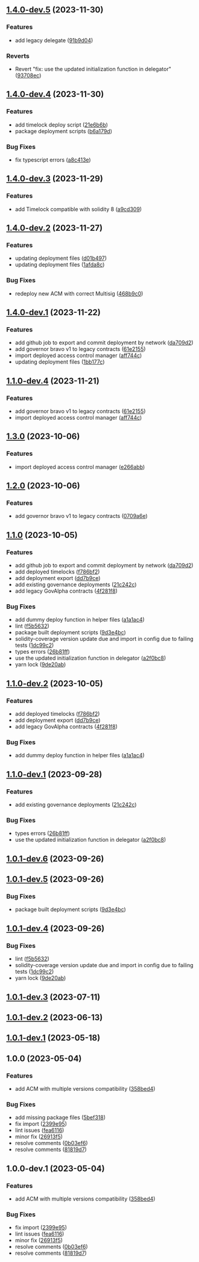 ## [1.4.0-dev.5](https://github.com/VenusProtocol/governance-contracts/compare/v1.4.0-dev.4...v1.4.0-dev.5) (2023-11-30)


### Features

* add legacy delegate ([91b9d04](https://github.com/VenusProtocol/governance-contracts/commit/91b9d04b6300ac1ef94ed8b178bc7c13a8c0cc3a))


### Reverts

* Revert "fix: use the updated initialization function in delegator" ([93708ec](https://github.com/VenusProtocol/governance-contracts/commit/93708ece243eb243df77e200cb7fdac7adc6f50e))

## [1.4.0-dev.4](https://github.com/VenusProtocol/governance-contracts/compare/v1.4.0-dev.3...v1.4.0-dev.4) (2023-11-30)


### Features

* add timelock deploy script ([21e6b6b](https://github.com/VenusProtocol/governance-contracts/commit/21e6b6b6b3c9189fda6e94b11d3c99c7a0922820))
* package deployment scripts ([b6a179d](https://github.com/VenusProtocol/governance-contracts/commit/b6a179d01f1ec820ec359b95a0184a6c6c0657ff))


### Bug Fixes

* fix typescript errors ([a8c413e](https://github.com/VenusProtocol/governance-contracts/commit/a8c413ec4ce360f6543ee0de5f9b4ec52668bdf0))

## [1.4.0-dev.3](https://github.com/VenusProtocol/governance-contracts/compare/v1.4.0-dev.2...v1.4.0-dev.3) (2023-11-29)


### Features

* add Timelock compatible with solidity 8 ([a9cd309](https://github.com/VenusProtocol/governance-contracts/commit/a9cd309f0558f83d717f6c88b4b485e5f62755e6))

## [1.4.0-dev.2](https://github.com/VenusProtocol/governance-contracts/compare/v1.4.0-dev.1...v1.4.0-dev.2) (2023-11-27)


### Features

* updating deployment files ([d01b497](https://github.com/VenusProtocol/governance-contracts/commit/d01b497f78f3b81c8ecfaae443c201680de00a0f))
* updating deployment files ([1afda8c](https://github.com/VenusProtocol/governance-contracts/commit/1afda8cbc441c67ff3b838bf839042051fdbcbc7))


### Bug Fixes

* redeploy new ACM with correct Multisig ([468b9c0](https://github.com/VenusProtocol/governance-contracts/commit/468b9c00fcf9a6024d67a09145b30b40bcea9c86))

## [1.4.0-dev.1](https://github.com/VenusProtocol/governance-contracts/compare/v1.3.0...v1.4.0-dev.1) (2023-11-22)


### Features

* add github job to export and commit deployment by network ([da709d2](https://github.com/VenusProtocol/governance-contracts/commit/da709d26fa8db1abbb9bed3b9d85e8d07e26994b))
* add governor bravo v1 to legacy contracts ([61e2155](https://github.com/VenusProtocol/governance-contracts/commit/61e2155425514a4875b90028d9bf7dd280c659f1))
* import deployed access control manager ([aff744c](https://github.com/VenusProtocol/governance-contracts/commit/aff744c303d3de127c6712c1d89ee1ad7995ab68))
* updating deployment files ([1bb177c](https://github.com/VenusProtocol/governance-contracts/commit/1bb177cb5c6b8ddc83d2bc877ced2b476fb085ec))

## [1.1.0-dev.4](https://github.com/VenusProtocol/governance-contracts/compare/v1.1.0-dev.3...v1.1.0-dev.4) (2023-11-21)


### Features

* add governor bravo v1 to legacy contracts ([61e2155](https://github.com/VenusProtocol/governance-contracts/commit/61e2155425514a4875b90028d9bf7dd280c659f1))
* import deployed access control manager ([aff744c](https://github.com/VenusProtocol/governance-contracts/commit/aff744c303d3de127c6712c1d89ee1ad7995ab68))

## [1.3.0](https://github.com/VenusProtocol/governance-contracts/compare/v1.2.0...v1.3.0) (2023-10-06)


### Features

* import deployed access control manager ([e266abb](https://github.com/VenusProtocol/governance-contracts/commit/e266abb86666a6fcc41449f361f6ad9a4020006b))

## [1.2.0](https://github.com/VenusProtocol/governance-contracts/compare/v1.1.0...v1.2.0) (2023-10-06)


### Features

* add governor bravo v1 to legacy contracts ([0709a6e](https://github.com/VenusProtocol/governance-contracts/commit/0709a6e869394b06ecd8ce1983684d8c1121c7c9))

## [1.1.0](https://github.com/VenusProtocol/governance-contracts/compare/v1.0.0...v1.1.0) (2023-10-05)


### Features

* add github job to export and commit deployment by network ([da709d2](https://github.com/VenusProtocol/governance-contracts/commit/da709d26fa8db1abbb9bed3b9d85e8d07e26994b))
* add deployed timelocks ([f786bf2](https://github.com/VenusProtocol/governance-contracts/commit/f786bf2f114c4316cb70fbefc3fdbe31f8f27b44))
* add deployment export ([dd7b9ce](https://github.com/VenusProtocol/governance-contracts/commit/dd7b9cece42da8d77c09b6292b153cb94b1d1ad1))
* add existing governance deployments ([21c242c](https://github.com/VenusProtocol/governance-contracts/commit/21c242ccfbe4e2f523c005bdda3e2fa14f24b528))
* add legacy GovAlpha contracts ([4f281f8](https://github.com/VenusProtocol/governance-contracts/commit/4f281f8c1303e9a083ac403fd2c719b969a69c9d))


### Bug Fixes

* add dummy deploy function in helper files ([a1a1ac4](https://github.com/VenusProtocol/governance-contracts/commit/a1a1ac4c643d9bf7d1083de54c05aadf1b3eb420))
* lint ([f5b5632](https://github.com/VenusProtocol/governance-contracts/commit/f5b56329d2f48f1142fb3fa22b84c8738e4e35ed))
* package built deployment scripts ([9d3e4bc](https://github.com/VenusProtocol/governance-contracts/commit/9d3e4bc42793caba1cf400a884b2a933e3b514dc))
* solidity-coverage version update due and import in config due to failing tests ([1dc99c2](https://github.com/VenusProtocol/governance-contracts/commit/1dc99c20488abb2808dff2a85887886423154f41))
* types errors ([26b81ff](https://github.com/VenusProtocol/governance-contracts/commit/26b81ffcdefa5414e737964b67f3ea00720e17de))
* use the updated initialization function in delegator ([a2f0bc8](https://github.com/VenusProtocol/governance-contracts/commit/a2f0bc852854c701e9f48086a7eaeddde208a306))
* yarn lock ([9de20ab](https://github.com/VenusProtocol/governance-contracts/commit/9de20ab8dd45d6eef4e82a8c56fee25e50c80f19))

## [1.1.0-dev.2](https://github.com/VenusProtocol/governance-contracts/compare/v1.1.0-dev.1...v1.1.0-dev.2) (2023-10-05)


### Features

* add deployed timelocks ([f786bf2](https://github.com/VenusProtocol/governance-contracts/commit/f786bf2f114c4316cb70fbefc3fdbe31f8f27b44))
* add deployment export ([dd7b9ce](https://github.com/VenusProtocol/governance-contracts/commit/dd7b9cece42da8d77c09b6292b153cb94b1d1ad1))
* add legacy GovAlpha contracts ([4f281f8](https://github.com/VenusProtocol/governance-contracts/commit/4f281f8c1303e9a083ac403fd2c719b969a69c9d))


### Bug Fixes

* add dummy deploy function in helper files ([a1a1ac4](https://github.com/VenusProtocol/governance-contracts/commit/a1a1ac4c643d9bf7d1083de54c05aadf1b3eb420))

## [1.1.0-dev.1](https://github.com/VenusProtocol/governance-contracts/compare/v1.0.1-dev.6...v1.1.0-dev.1) (2023-09-28)


### Features

* add existing governance deployments ([21c242c](https://github.com/VenusProtocol/governance-contracts/commit/21c242ccfbe4e2f523c005bdda3e2fa14f24b528))


### Bug Fixes

* types errors ([26b81ff](https://github.com/VenusProtocol/governance-contracts/commit/26b81ffcdefa5414e737964b67f3ea00720e17de))
* use the updated initialization function in delegator ([a2f0bc8](https://github.com/VenusProtocol/governance-contracts/commit/a2f0bc852854c701e9f48086a7eaeddde208a306))

## [1.0.1-dev.6](https://github.com/VenusProtocol/governance-contracts/compare/v1.0.1-dev.5...v1.0.1-dev.6) (2023-09-26)

## [1.0.1-dev.5](https://github.com/VenusProtocol/governance-contracts/compare/v1.0.1-dev.4...v1.0.1-dev.5) (2023-09-26)


### Bug Fixes

* package built deployment scripts ([9d3e4bc](https://github.com/VenusProtocol/governance-contracts/commit/9d3e4bc42793caba1cf400a884b2a933e3b514dc))

## [1.0.1-dev.4](https://github.com/VenusProtocol/governance-contracts/compare/v1.0.1-dev.3...v1.0.1-dev.4) (2023-09-26)


### Bug Fixes

* lint ([f5b5632](https://github.com/VenusProtocol/governance-contracts/commit/f5b56329d2f48f1142fb3fa22b84c8738e4e35ed))
* solidity-coverage version update due and import in config due to failing tests ([1dc99c2](https://github.com/VenusProtocol/governance-contracts/commit/1dc99c20488abb2808dff2a85887886423154f41))
* yarn lock ([9de20ab](https://github.com/VenusProtocol/governance-contracts/commit/9de20ab8dd45d6eef4e82a8c56fee25e50c80f19))

## [1.0.1-dev.3](https://github.com/VenusProtocol/governance-contracts/compare/v1.0.1-dev.2...v1.0.1-dev.3) (2023-07-11)

## [1.0.1-dev.2](https://github.com/VenusProtocol/governance-contracts/compare/v1.0.1-dev.1...v1.0.1-dev.2) (2023-06-13)

## [1.0.1-dev.1](https://github.com/VenusProtocol/governance-contracts/compare/v1.0.0...v1.0.1-dev.1) (2023-05-18)

## 1.0.0 (2023-05-04)


### Features

* add ACM with multiple versions compatibility ([358bed4](https://github.com/VenusProtocol/governance-contracts/commit/358bed476af7d7d871bf59e77c9daba22a7c2339))


### Bug Fixes

* add missing package files ([5bef318](https://github.com/VenusProtocol/governance-contracts/commit/5bef318745430e6057e2d8473849cd07b18575d6))
* fix import ([2399e95](https://github.com/VenusProtocol/governance-contracts/commit/2399e95a32cae8a0c268b530cd8fa56d77b6350a))
* lint issues ([fea6116](https://github.com/VenusProtocol/governance-contracts/commit/fea6116dd98c7c2d694740923c28ab95d483e97f))
* minor fix ([26913f5](https://github.com/VenusProtocol/governance-contracts/commit/26913f5703442f1954bdfe0ed4c6c9c5ee62a017))
* resolve comments ([0b03ef6](https://github.com/VenusProtocol/governance-contracts/commit/0b03ef6a9a82fe75e293fa2bf28056330f822600))
* resolve comments ([81819d7](https://github.com/VenusProtocol/governance-contracts/commit/81819d7abd85a7b5d813b83e8f395e28189f6dc9))

## 1.0.0-dev.1 (2023-05-04)


### Features

* add ACM with multiple versions compatibility ([358bed4](https://github.com/VenusProtocol/governance-contracts/commit/358bed476af7d7d871bf59e77c9daba22a7c2339))


### Bug Fixes

* fix import ([2399e95](https://github.com/VenusProtocol/governance-contracts/commit/2399e95a32cae8a0c268b530cd8fa56d77b6350a))
* lint issues ([fea6116](https://github.com/VenusProtocol/governance-contracts/commit/fea6116dd98c7c2d694740923c28ab95d483e97f))
* minor fix ([26913f5](https://github.com/VenusProtocol/governance-contracts/commit/26913f5703442f1954bdfe0ed4c6c9c5ee62a017))
* resolve comments ([0b03ef6](https://github.com/VenusProtocol/governance-contracts/commit/0b03ef6a9a82fe75e293fa2bf28056330f822600))
* resolve comments ([81819d7](https://github.com/VenusProtocol/governance-contracts/commit/81819d7abd85a7b5d813b83e8f395e28189f6dc9))

